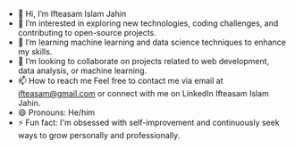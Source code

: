 - 👋 Hi, I’m Ifteasam Islam Jahin
- 👀 I’m interested in exploring new technologies, coding challenges, and contributing to open-source projects.
- 🌱 I’m learning machine learning and data science techniques to enhance my skills.
- 💞️ I’m looking to collaborate on projects related to web development, data analysis, or machine learning.
- 📫 How to reach me Feel free to contact me via email at ifteasam@gmail.com or connect with me on LinkedIn Ifteasam Islam Jahin.
- 😄 Pronouns: He/him
- ⚡ Fun fact: I'm obsessed with self-improvement and continuously seek ways to grow personally and professionally.

<!---
Ifteasam/Ifteasam is a ✨ special ✨ repository because its `README.md` (this file) appears on your GitHub profile.
You can click the Preview link to take a look at your changes.
--->
